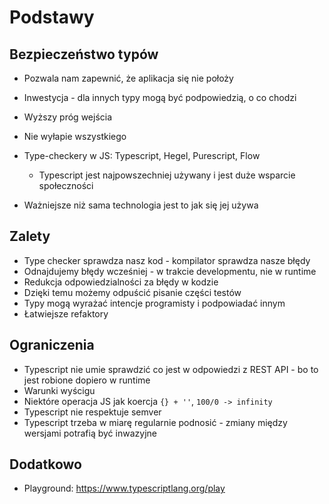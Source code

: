 # Podstawy

## Bezpieczeństwo typów

* Pozwala nam zapewnić, że aplikacja się nie położy
* Inwestycja - dla innych typy mogą być podpowiedzią, o co chodzi
* Wyższy próg wejścia
* Nie wyłapie wszystkiego
* Type-checkery w JS: Typescript, Hegel, Purescript, Flow
    * Typescript jest najpowszechniej używany i jest duże wsparcie społeczności
    
* Ważniejsze niż sama technologia jest to jak się jej używa
  
## Zalety
* Type checker sprawdza nasz kod - kompilator sprawdza nasze błędy
* Odnajdujemy błędy wcześniej - w trakcie developmentu, nie w runtime
* Redukcja odpowiedzialności za błędy w kodzie
* Dzięki temu możemy odpuścić pisanie części testów
* Typy mogą wyrażać intencje programisty i podpowiadać innym
* Łatwiejsze refaktory

## Ograniczenia
* Typescript nie umie sprawdzić co jest w odpowiedzi z REST API - bo to jest robione dopiero w runtime
* Warunki wyścigu
* Niektóre operacja JS jak koercja `{} + ''`, `100/0 -> infinity`
* Typescript nie respektuje semver
* Typescript trzeba w miarę regularnie podnosić - zmiany między wersjami potrafią być inwazyjne

## Dodatkowo
* Playground: https://www.typescriptlang.org/play

    
